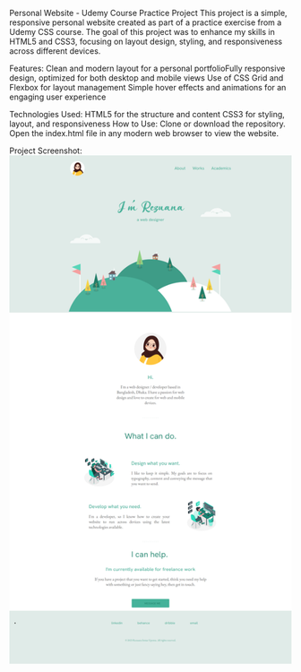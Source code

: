 Personal Website - Udemy Course Practice Project
This project is a simple, responsive personal website created as part of a practice exercise from a Udemy CSS course. The goal of this project was to enhance my skills in HTML5 and CSS3, focusing on layout design, styling, and responsiveness across different devices.

Features:
Clean and modern layout for a personal portfolioFully responsive design, optimized for both desktop and mobile views
Use of CSS Grid and Flexbox for layout management
Simple hover effects and animations for an engaging user experience

Technologies Used:
HTML5 for the structure and content
CSS3 for styling, layout, and responsiveness
How to Use:
Clone or download the repository.
Open the index.html file in any modern web browser to view the website.

Project Screenshot:
![Project Overview](./overview.png)

